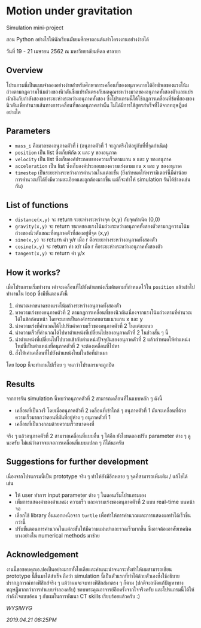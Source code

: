 # Motion under gravitation

Simulation mini-project

สอน Python อย่างไรให้นักเรียนมัธยมศึกษาตอนต้นทำโครงงานอย่างง่ายได้

วันที่ 19 - 21 เมษายน 2562 ณ มหาวิทยาลัยมหิดล ศาลายา

## Overview

โปรแกรมนี่เป็นแบบจำลองอย่างง่ายสำหรับศึกษาการเคลื่อนที่ของอนุภาคภายใต้อิทธิพลของแรงโน้มถ่วงตามกฎความโน้มถ่วงของนิวตันซึ่งแปรผันตรงกับผลคูณระหว่างมวลของอนุภาคทั้งสองตัวและแปรผักผันกับกำลังสองของระยะห่างระหว่างอนุภาคทั้งสอง ซึ่งโปรแกรมนี้ได้ใช้กฎการเคลื่อนที่ข้อที่สองของนิวตันเพื่อทำนายเส้นทางการเคลื่อนที่ของอนุภาคเท่านั้น ไม่ได้มีการใช้สูตรสำเร็จที่ได้จากทฤษฎีแต่อย่างใด

## Parameters

* `mass_i` คือมวลของอนุภาคตัวที่ i (อนุภาคตัวที่ 1 จะถูกตรึงให้อยู่กับที่ที่จุดกำเนิด)
* `position` เป็น list ซึ่งเก็บพิกัด x และ y ของอนุภาค
* `velocity` เป็น list ซึ่งเก็บองค์ประกอบของความเร็วตามแกน x และ y ของอนุภาค
* `acceleration` เป็น list ซึ่งเก็บองค์ประกอบของความเร่งตามแกน x และ y ของอนุภาค
* `timestep` เป็นระยะห่างระหว่างการคำนวณในแต่ละขั้น (ยิ่งกำหนดให้พารามิเตอร์นี้มีค่าน้อย การคำนวณที่ได้ยิ่งมีความละเอียดและถูกต้องมากขึ้น แต่ก็จะทำให้ simulation รันได้ช้าลงเช่นกัน)

## List of functions

* `distance(x,y)` จะ return ระยะห่างระหว่างจุด (x,y) กับจุดกำเนิด (0,0)
* `gravity(x,y)` จะ return ขนาดของแรงโน้มถ่วงระหว่างอนุภาคทั้งสองตัวตามกฎความโน้มถ่วงของนิวตันขณะที่อนุภาคตัวที่สองอยู่ที่จุด (x,y)
* `sine(x,y)` จะ return ค่า y/r เมื่อ r คือระยะห่างระหว่างอนุภาคทั้งสองตัว
* `cosine(x,y)` จะ return ค่า x/r เมื่อ r คือระยะห่างระหว่างอนุภาคทั้งสองตัว
* `tangent(x,y)` จะ return ค่า y/x

## How it works?

เมื่อโปรแกรมเริ่มทำงาน เต่าจะเคลื่อนที่ไปยังตำแหน่งเริ่มต้นตามที่กำหนดไว้ใน `position` แล้วเข้าไปทำงานใน loop ซึ่งมีขั้นตอนดังนี้

1. คำนวณหาขนาดของแรงโน้มถ่วงระหว่างอนุภาคทั้งสองตัว
1. หาความเร่งของอนุภาคตัวที่ 2 ตามกฎการเคลื่อนที่ของนิวตันเนื่องจากแรงโน้มถ่วงตามที่คำนวณได้ในข้อก่อนหน้า โดยจะแยกเป็นองค์กระกอบตามแนวแกน x และ y
1. นำความเร่งที่คำนวณได้ไปปรับค่าความเร็วของอนุภาคตัวที่ 2 ในแต่ละแนว
1. นำความเร็วที่คำนวณได้ไปหาตำแหน่งที่เปลี่ยนไปของอนุภาคตัวที่ 2 ในช่วงสั้น ๆ นี้
1. นำตำแหน่งที่เปลี่ยนไปไปบวกเข้ากับตำแหน่งปัจจุบันของอนุภาคตัวที่ 2 แล้วกำหนดให้ตำแหน่งใหม่นี้เป็นตำแหน่งที่อนุภาคตัวที่ 2 จะต้องเคลื่อนที่ไปหา
1. สั่งให้เค่าเคลื่อนที่ไปยังตำแหน่งใหม่ในข้อที่ผ่านมา

โดย loop นี้จะทำงานไปเรื่อย ๆ จนกว่าโปรแกรมจะถูกปิด

## Results

จากการรัน simulation นี้พบว่าอนุภาคตัวที่ 2 สามารถเคลื่อนที่ในแบบหลัก ๆ ดังนี้
* เคลื่อนที่เป็นวงรี โดยเมื่ออนุภาคตัวที่ 2 เคลื่อนที่เข้าใกล้ ๆ อนุภาคตัวที่ 1 มันจะเคลื่อนที่ด้วยความเร็วมากกว่าตอนที่มันที่อยู่ห่าง ๆ อนุภาคตัวที่ 1
* เคลื่อนที่เป็นวงกลมด้วยความเร็วขนาดคงที่

จริง ๆ แล้วอนุภาคตัวที่ 2 สามารถเคลื่อนที่แบบอื่น ๆ ได้อีก ยังไงทดลองปรับ parameter ต่าง ๆ ดูนะครับ ไม่แน่ว่าอาจจะเจอการเคลื่อนที่แบบแปลก ๆ ก็ได้นะครับ

## Suggestions for further development

เนื่องจากโปรแกรมนี้เป็น prototype จริง ๆ ทำให้ยังมีอีกหลาย ๆ จุดที่สามารถเพิ่มเติม / แก้ไขได้ เช่น
* ให้ user ทำการ input parameter ต่าง ๆ ในตอนเริ่มโปรแกรมเอง
* เพิ่มการแสดงค่าของตำแหน่ง ความเร็ว และความเร่งของอนุภาคตัวที่ 2 แบบ real-time บนหน้าจอ
* เลือกใช้ library อื่นนอกเหนือจาก `turtle` เพื่อทำให้การคำนวณและการแสดงผลทำได้เร็วขึ้นกว่านี้
* ปรับขั้นตอนการคำนวณในแต่ละขั้นให้มีความแม่นยำและรวดเร็วมากขึ้น ซึ่งอาจต้องอาศัยเทคนิคบางอย่างใน numerical methods มาช่วย

## Acknowledgement

งานนี้ขอขอบคุณอ.ปอเป็นอย่างมากทั้งไอเดียและคำแนะนำจนกระทั่งทำให้ผมสามารถเขียน prototype นี้ขึ้นมาได้สำเร็จ ถือว่า simulation นี้เป็นตัวแรกที่ทำได้ด้วยตัวเองซึ่งใช้อธิบายปรากฏการณ์ทางฟิสิกส์จริง ๆ แม้ว่าผมจะจบทางฟิสิกส์มาตรง ๆ ก็ตาม (ปกติจะถนัดแก้ปัญหาทางทฤษฎีมากกว่าการทำแบบจำลองครับ) ขอบพระคุณอาจารย์อีกครั้งจากใจจริงครับ และโปรแกรมนี้ได้ให้กำลังใจแบบอ้อม ๆ กับผมในการพัฒนา CT skills เรียบร้อยแล้วครับ :)

_WYSIWYG_

_2019.04.21 08:25PM_